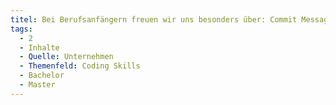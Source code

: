 ```yaml
---
titel: Bei Berufsanfängern freuen wir uns besonders über: Commit Messages geschrieben + gelesen haben/dokumentieren können
tags:
  - 2
  - Inhalte
  - Quelle: Unternehmen
  - Themenfeld: Coding Skills
  - Bachelor
  - Master
---
```


